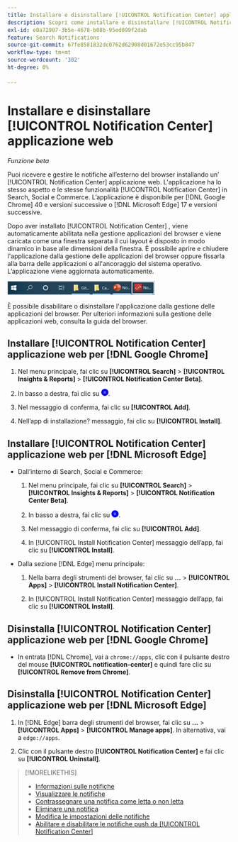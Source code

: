 ```yaml
---
title: Installare e disinstallare [!UICONTROL Notification Center] applicazione web
description: Scopri come installare e disinstallare [!UICONTROL Notification Center] applicazione web.
exl-id: e0a72907-3b5e-4678-b08b-95ed099f2dab
feature: Search Notifications
source-git-commit: 67fe8581832dc0762d62908d01672e53cc95b847
workflow-type: tm+mt
source-wordcount: '302'
ht-degree: 0%

---
```


# Installare e disinstallare [!UICONTROL Notification Center] applicazione web

*Funzione beta*

Puoi ricevere e gestire le notifiche all’esterno del browser installando un’ [!UICONTROL Notification Center] applicazione web. L&#39;applicazione ha lo stesso aspetto e le stesse funzionalità [!UICONTROL Notification Center] in Search, Social e Commerce. L’applicazione è disponibile per [!DNL Google Chrome] 40 e versioni successive o [!DNL Microsoft Edge] 17 e versioni successive.

Dopo aver installato [!UICONTROL Notification Center] , viene automaticamente abilitata nella gestione applicazioni del browser e viene caricata come una finestra separata il cui layout è disposto in modo dinamico in base alle dimensioni della finestra. È possibile aprire e chiudere l&#39;applicazione dalla gestione delle applicazioni del browser oppure fissarla alla barra delle applicazioni o all&#39;ancoraggio del sistema operativo. L’applicazione viene aggiornata automaticamente.

![Icona del Centro notifiche nella barra delle applicazioni di Microsoft Windows](/help/search-social-commerce/assets/windows-taskbar.png "Icona del Centro notifiche nella barra delle applicazioni di Microsoft Windows")

È possibile disabilitare o disinstallare l&#39;applicazione dalla gestione delle applicazioni del browser. Per ulteriori informazioni sulla gestione delle applicazioni web, consulta la guida del browser.

## Installare [!UICONTROL Notification Center] applicazione web per [!DNL Google Chrome]

1. Nel menu principale, fai clic su **[!UICONTROL Search]** > **[!UICONTROL Insights & Reports]** > **[!UICONTROL Notification Center Beta]**.

1. In basso a destra, fai clic su ![Installare l’app web del Centro notifiche](/help/search-social-commerce/assets/notifications-install-app.png "Installare l’app web del Centro notifiche").

1. Nel messaggio di conferma, fai clic su **[!UICONTROL Add]**.

1. Nell’app di installazione? messaggio, fai clic su **[!UICONTROL Install]**.

## Installare [!UICONTROL Notification Center] applicazione web per [!DNL Microsoft Edge]

* Dall’interno di Search, Social e Commerce:

   1. Nel menu principale, fai clic su **[!UICONTROL Search]** > **[!UICONTROL Insights & Reports]** > **[!UICONTROL Notification Center Beta]**.

   1. In basso a destra, fai clic su ![Installare l’app web del Centro notifiche](/help/search-social-commerce/assets/notifications-install-app.png "Installare l’app web del Centro notifiche").

   1. Nel messaggio di conferma, fai clic su **[!UICONTROL Add]**.

   1. In [!UICONTROL Install Notification Center] messaggio dell’app, fai clic su **[!UICONTROL Install]**.

* Dalla sezione [!DNL Edge] menu principale:

   1. Nella barra degli strumenti del browser, fai clic su **...** > **[!UICONTROL Apps]** > **[!UICONTROL Install Notification Center]**.

   1. In [!UICONTROL Install Notification Center] messaggio dell’app, fai clic su **[!UICONTROL Install]**.

## Disinstalla [!UICONTROL Notification Center] applicazione web per [!DNL Google Chrome]

* In entrata [!DNL Chrome], vai a `chrome://apps`, clic con il pulsante destro del mouse **[!UICONTROL notification-center]** e quindi fare clic su **[!UICONTROL Remove from Chrome]**.

## Disinstalla [!UICONTROL Notification Center] applicazione web per [!DNL Microsoft Edge]

1. In [!DNL Edge] barra degli strumenti del browser, fai clic su **...** > **[!UICONTROL Apps]** > **[!UICONTROL Manage apps]**. In alternativa, vai a `edge://apps`.

1. Clic con il pulsante destro **[!UICONTROL Notification Center]** e fai clic su **[!UICONTROL Uninstall]**.

>[!MORELIKETHIS]
>
>* [Informazioni sulle notifiche](/help/search-social-commerce/notifications/notification-about.md)
>* [Visualizzare le notifiche](notification-view.md)
>* [Contrassegnare una notifica come letta o non letta](notification-mark-read-unread.md)
>* [Eliminare una notifica](notification-delete.md)
>* [Modifica le impostazioni delle notifiche](notification-edit.md)
>* [Abilitare e disabilitare le notifiche push da [!UICONTROL Notification Center]](notifications-push-enable-disable.md)
